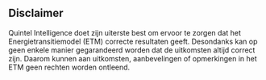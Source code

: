 ## Disclaimer

Quintel Intelligence doet zijn uiterste best om ervoor te zorgen dat het Energietransitiemodel (ETM) correcte resultaten geeft. Desondanks kan op geen enkele manier gegarandeerd worden dat de uitkomsten altijd correct zijn. Daarom kunnen aan uitkomsten, aanbevelingen of opmerkingen in het ETM geen rechten worden ontleend.